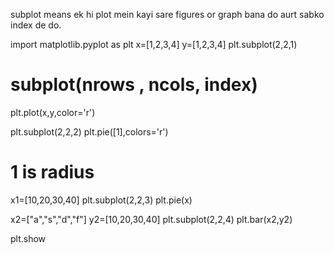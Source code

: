 subplot means ek hi plot mein kayi sare figures or graph bana do
aurt sabko index de do.

import matplotlib.pyplot as plt
x=[1,2,3,4]
y=[1,2,3,4]
plt.subplot(2,2,1)     
# subplot(nrows , ncols, index)
plt.plot(x,y,color='r')


plt.subplot(2,2,2)
plt.pie([1],colors='r')
# 1 is radius

x1=[10,20,30,40]
plt.subplot(2,2,3)
plt.pie(x)

x2=["a","s","d","f"]
y2=[10,20,30,40]
plt.subplot(2,2,4)
plt.bar(x2,y2)

plt.show